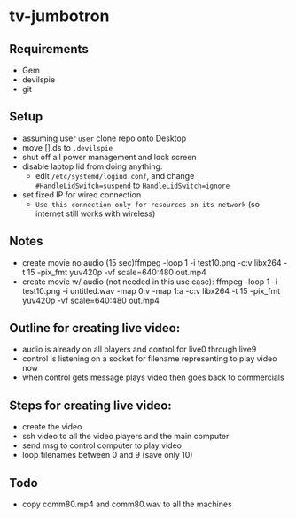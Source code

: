 # tv-jumbotron
## Requirements
  * Gem
  * devilspie
  * git
## Setup
  * assuming user `user` clone repo onto Desktop
  * move [].ds to `.devilspie`
  * shut off all power management and lock screen
  * disable laptop lid from doing anything:
    * edit `/etc/systemd/logind.conf`, and change `#HandleLidSwitch=suspend` to `HandleLidSwitch=ignore`
  * set fixed IP for wired connection
    * `Use this connection only for resources on its network` (so internet still works with wireless)
## Notes
  * create movie no audio (15 sec)ffmpeg -loop 1 -i test10.png -c:v libx264 -t 15 -pix_fmt yuv420p -vf scale=640:480 out.mp4
  * create movie w/ audio (not needed in this use case): ffmpeg -loop 1 -i test10.png -i untitled.wav -map 0:v -map 1:a -c:v libx264 -t 15 -pix_fmt yuv420p -vf scale=640:480 out.mp4

## Outline for creating live video:
  * audio is already on all players and control for live0 through live9
  * control is listening on a socket for filename representing to play video now
  * when control gets message plays video then goes back to commercials
  
## Steps for creating live video:
  * create the video
  * ssh video to all the video players and the main computer
  * send msg to control computer to play video
  * loop filenames between 0 and 9 (save only 10)

## Todo
  * copy comm80.mp4 and comm80.wav to all the machines
  